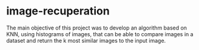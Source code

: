 # image-recuperation
The main objective of this project was to develop an algorithm based on KNN, using histograms of images, that can be able to compare images in a dataset and return the k most similar images to the input image.
